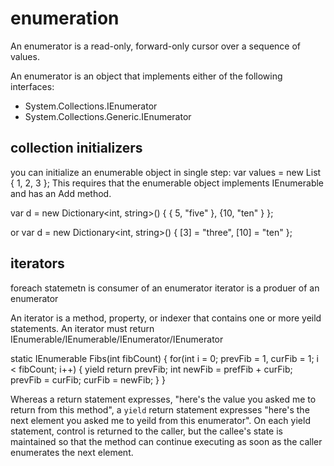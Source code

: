 # enumeration
An enumerator is a read-only, forward-only cursor over a sequence of values.

An enumerator is an object that implements either of the following interfaces:
* System.Collections.IEnumerator
* System.Collections.Generic.IEnumerator<T>

## collection initializers
you can initialize an enumerable object in single step:
var values = new List<int> { 1, 2, 3 };
This requires that the enumerable object implements IEnumerable and has an Add method.

var d = new Dictionary<int, string>()
{
  { 5, "five" },
  {10, "ten" }
};

or
var d = new Dictionary<int, string>()
{
  [3] = "three",
  [10] = "ten"
};


## iterators
foreach statemetn is consumer of an enumerator
iterator is a produer of an enumerator


An iterator is a method, property, or indexer that contains one or more yeild statements. An iterator must return IEnumerable/IEnumerable<T>/IEnumerator/IEnumerator<T>

static IEnumerable<int> Fibs(int fibCount) {
  for(int i = 0; prevFib = 1, curFib = 1; i < fibCount; i++) {
    yield return prevFib;
    int newFib = prefFib + curFib;
    prevFib = curFib;
    curFib = newFib;
  }
}

Whereas a return statement expresses, "here's the value you asked me to return from this method", a `yield` return statement expresses "here's the next element you asked me to yeild from this enumerator". On each yield statement, control is returned to the caller, but the callee's state is maintained so that the method can continue executing as soon as the caller enumerates the next element.

